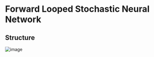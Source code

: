 # Forward Looped Stochastic Neural Network
## Structure
![image](https://user-images.githubusercontent.com/44316628/135008221-ce130a1d-29ae-4116-a0f2-d4879c07987f.png)
